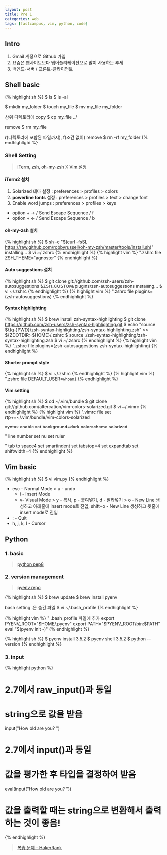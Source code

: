 ```yaml
---
layout: post
title: Pre 1
categories: web
tags: [fastcampus, vim, python, code]
---
```


## Intro

1. Gmail 계정으로 Github 가입
2. 요즘은 웹사이트보다 웹어플리케이션으로 많이 사용하는 추세
3. 백엔드-서버 / 프론트-클라이언트

## Shell basic

{% highlight sh %}
$ ls
$ ls -al

$ mkdir my_folder
$ touch my_file
$ mv my_file my_folder

상위 디렉토리에 copy
$ cp my_file ../

remove
$ rm my_file

r(디렉토리에 포함된 파일까지), f(조건 없이) remove
$ rm -rf my_folder
{% endhighlight %}

### Shell Setting

> [iTerm, zsh, oh-my-zsh](https://gist.github.com/kevin-smets/8568070) X [Vim 설정](http://redgolems.tistory.com/30)

#### iTerm2 설치
1. Solarized 테마 설정 : preferences > profiles > colors
2. **powerline fonts** 설정 : preferences > profiles > text > change font
3. Enable word jumps : preferences > profiles > keys
  * option + → / Send Escape Sequence / f
  * option + ← / Send Escape Sequence / b

#### oh-my-zsh 설치
{% highlight sh %}
$ sh -c "$(curl -fsSL https://raw.github.com/robbyrussell/oh-my-zsh/master/tools/install.sh)"
installing...
$ vi ~/.zshrc
{% endhighlight %}
{% highlight vim %}
".zshrc file
ZSH_THEME="agnoster"
{% endhighlight %}

#### Auto suggestions 설치
{% highlight sh %}
$ git clone git://github.com/zsh-users/zsh-autosuggestions $ZSH_CUSTOM/plugins/zsh-autosuggestions
installing...
$ vi ~/.zshrc
{% endhighlight %}
{% highlight vim %}
".zshrc file
plugins=(zsh-autosuggestions)
{% endhighlight %}

#### Syntax highlighting
{% highlight sh %}
$ brew install zsh-syntax-highlighting
$ git clone https://github.com/zsh-users/zsh-syntax-highlighting.git
$ echo "source ${(q-)PWD}/zsh-syntax-highlighting/zsh-syntax-highlighting.zsh" >> ${ZDOTDIR:-$HOME}/.zshrc
$ source ./zsh-syntax-highlighting/zsh-syntax-highlighting.zsh
$ vi ~/.zshrc
{% endhighlight %}
{% highlight vim %}
".zshrc file
plugins=(zsh-autosuggestions zsh-syntax-highlighting)
{% endhighlight %}

#### Shorter prompt style
{% highlight sh %}
$ vi ~/.zshrc
{% endhighlight %}
{% highlight vim %}
".zshrc file
DEFAULT_USER=`whoami`
{% endhighlight %}

#### Vim setting
{% highlight sh %}
$ cd ~/.vim/bundle
$ git clone git://github.com/altercation/vim-colors-solarized.git
$ vi ~/.vimrc
{% endhighlight %}
{% highlight vim %}
".vimrc file
set rtp+=~/.vim/bundle/vim-colors-solarized

syntax enable
set background=dark
colorscheme solarized

" line number
set nu
set ruler

" tab to space4
set smartindent
set tabstop=4
set expandtab
set shiftwidth=4
{% endhighlight %}

## Vim basic

{% highlight sh %}
$ vi vim.py
{% endhighlight %}

- esc - Normal Mode > u - undo
  - i - Insert Mode
  - v- Visual Mode > y - 복사, p - 붙여넣기, d - 잘라넣기 > o - New Line 생성하고 아래줄에 insert mode로 진입, shift+o - New Line 생성하고 윗줄에 insert mode로 진입
- : - Quit
- h, j, k, l - Cursor


## Python

### 1. basic
> [python pep8](https://www.python.org/dev/peps/pep-0008/)

### 2. version management
> [pyenv repo](https://github.com/yyuu/pyenv)

{% highlight sh %}
$ brew update
$ brew install pyenv

bash setting
.은 숨긴 파일
$ vi ~/.bash_profile
{% endhighlight %}

{% highlight vim %}
" .bash_profile 파일에 추가
export PYENV_ROOT="$HOME/.pyenv"
export PATH="$PYENV_ROOT/bin:$PATH"
eval "$(pyenv init -)"
{% endhighlight %}

{% highlight sh %}
$ pyenv install 3.5.2
$ pyenv shell 3.5.2
$ python --version
{% endhighlight %}


### 3. input

{% highlight python %}
# 2.7에서 raw_input()과 동일
# string으로 값을 받음
input("How old are you? ")

# 2.7에서 input()과 동일
# 값을 평가한 후 타입을 결정하여 받음
eval(input("How old are you? "))

# 값을 출력할 때는 string으로 변환해서 출력하는 것이 좋음!
{% endhighlight %}


> [복습 문제 - HakerRank](https://www.hackerrank.com/)

